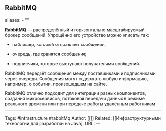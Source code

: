 ## RabbitMQ
aliases: 
	- ""

**RabbitMQ** — распределённый и горизонтально масштабируемый брокер сообщений. Упрощённо его устройство можно описать так:

- паблишер, который отправляет сообщения;
    
- очередь, где хранятся сообщения;
    
- подписчики, которые выступают получателями сообщений.
    

RabbitMQ передаёт сообщения между поставщиками и подписчиками через очереди. Сообщения могут содержать любую информацию, например, о событии, произошедшем на сайте. 

RabbitMQ отлично подходит для интеграции разных компонентов, создания микросервисов, потоковой передачи данных в режиме реального времени или при передаче работы удалённым работникам


---
Tags: #infrastructure #rabbitMq
Author: [[]]
Related: [[Инфраструктурными технологии для разработки на Java]]
URL: -- 